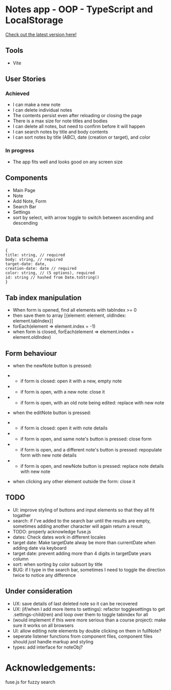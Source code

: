# Notes app - OOP - TypeScript and LocalStorage

[Check out the latest version here!](https://crows-note-app.surge.sh)

## Tools

- Vite

## User Stories

### Achieved

- I can make a new note
- I can delete individual notes
- The contents persist even after reloading or closing the page
- There is a max size for note titles and bodies
- I can delete all notes, but need to confirm before it will happen
- I can search notes by title and body contents
- I can sort notes by title (ABC), date (creation or target), and color

### In progress

- The app fits well and looks good on any screen size

## Components

- Main Page
- Note
- Add Note, Form
- Search Bar
- Settings
- sort by select, with arrow toggle to switch between ascending and descending

## Data schema

```
{
title: string, // required
body: string, // required
target-date: date,
creation-date: date // required
color: string, // (5 options), required
id: string // hashed from Date.toString()
}
```

## Tab index manipulation 

- When form is opened, find all elements with tabIndex >= 0
- then save them to array [{element: element, oldIndex: element.tabIndex}]
- forEach(element => element.index = -1)
- when form is closed, forEach(element => element.index = element.oldIndex)

## Form behaviour

- when the newNote button is pressed:
- - if form is closed: open it with a new, empty note
- - if form is open, with a new note: close it
- - if form is open, with an old note being edited: replace with new note

- when the editNote button is pressed:
- - if form is closed: open it with note details
- - if form is open, and same note's button is pressed: close form
- - if form is open, and a different note's button is pressed: repopulate form with new note details
- - if form is open, and newNote button is pressed: replace note details with new note

- when clicking any other element outside the form: close it

## TODO

- UI: improve styling of buttons and input elements so that they all fit togather
- search: if I've added to the search bar until the results are empty, sometimes adding another character will again return a result
- TODO: properly acknowledge fuse.js
- dates: Check dates work in different locales
- target date: Make targetDate alway be more than currentDate when adding date via keyboard
- target date: prevent adding more than 4 digits in targetDate years column
- sort: when sorting by color subsort by title
- BUG: if I type in the search bar, sometimes I need to toggle the direction twice to notice any difference

## Under consideration

- UX: save details of last deleted note so it can be recovered
- UX: (if/when I add more items to settings): refactor togglesettings to get .settings-child(ren) and loop over them to toggle tabindex for all
- (would implement if this were more serious than a course project): make sure it works on all browsers
- UI: allow editing note elements by double clicking on them in fullNote?
- seperate listener functions from component files, component files should _just_ handle markup and styling
- types: add interface for noteObj?

# Acknowledgements:

fuse.js for fuzzy search
